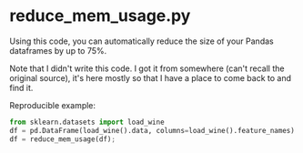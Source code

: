 # reduce_mem_usage.py

Using this code, you can automatically reduce the size of your Pandas dataframes by up to 75%.

Note that I didn't write this code. I got it from somewhere (can't recall the original source), it's here mostly so that I have a place to come back to and find it.


Reproducible example:
```python
from sklearn.datasets import load_wine
df = pd.DataFrame(load_wine().data, columns=load_wine().feature_names)
df = reduce_mem_usage(df);
```
